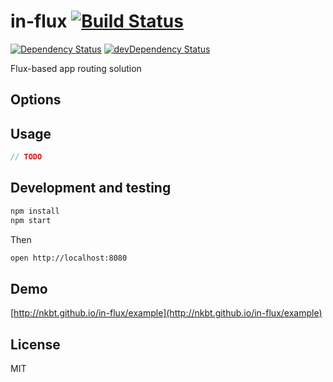 # in-flux [![Build Status](https://travis-ci.org/nkbt/in-flux.svg)](https://travis-ci.org/nkbt/in-flux)

[![Dependency Status](https://david-dm.org/nkbt/in-flux.svg)](https://david-dm.org/nkbt/in-flux)
[![devDependency Status](https://david-dm.org/nkbt/in-flux/dev-status.svg)](https://david-dm.org/nkbt/in-flux#info=devDependencies)

Flux-based app routing solution

## Options


## Usage
```js
// TODO
```

## Development and testing

```bash
npm install
npm start
```

Then 

```bash
open http://localhost:8080
```

## Demo

[http://nkbt.github.io/in-flux/example](http://nkbt.github.io/in-flux/example)


## License

MIT
